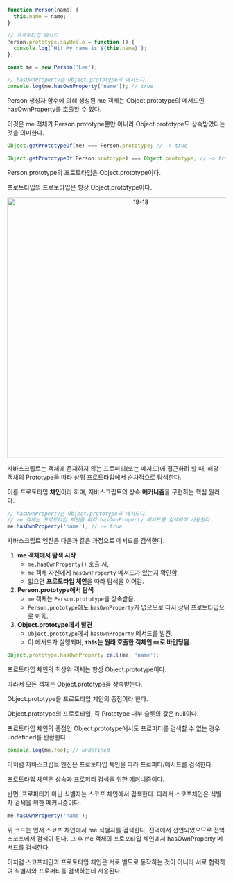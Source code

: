 ```jsx
function Person(name) {
  this.name = name;
}

// 프로토타입 메서드
Person.prototype.sayHello = function () {
  console.log(`Hi! My name is ${this.name}`);
};

const me = new Person('Lee');

// hasOwnProperty는 Object.prototype의 메서드다.
console.log(me.hasOwnProperty('name')); // true
```

Person 생성자 함수에 의해 생성된 me 객체는 Object.prototype의 메서드인 hasOwnProperty를 호출할 수 있다.

이것은 me 객체가 Person.prototype뿐만 아니라 Object.prototype도 상속받았다는 것을 의미한다.

```jsx
Object.getPrototypeOf(me) === Person.prototype; // -> true

Object.getPrototypeOf(Person.prototype) === Object.prototype; // -> true
```

Person.prototype의 프로토타입은 Object.prototype이다.

프로토타입의 프로토타입은 항상 Object.prototype이다.

<div align=center><img width="600" alt="19-18" src="https://github.com/user-attachments/assets/b04468c9-1902-44df-b0d7-3eee0a587c0e" /></div>

자바스크립트는 객체에 존재하지 않는 프로퍼티(또는 메서드)에 접근하려 할 때, 해당 객체의 Prototype을 따라 상위 프로토타입에서 순차적으로 탐색한다. 

이를 프로토타입 **체인**이라 하며, 자바스크립트의 상속 **메커니즘**을 구현하는 핵심 원리다.

```jsx
// hasOwnProperty는 Object.prototype의 메서드다.
// me 객체는 프로토타입 체인을 따라 hasOwnProperty 메서드를 검색하여 사용한다.
me.hasOwnProperty('name'); // -> true
```

자바스크립트 엔진은 다음과 같은 과정으로 메서드를 검색한다.

1. **me 객체에서 탐색 시작**
    - `me.hasOwnProperty()` 호출 시,
    - `me` 객체 자신에게 `hasOwnProperty` 메서드가 있는지 확인함.
    - 없으면 **프로토타입 체인**을 따라 탐색을 이어감.
2. **Person.prototype에서 탐색**
    - `me` 객체는 `Person.prototype`을 상속받음.
    - `Person.prototype`에도 `hasOwnProperty`가 없으므로 다시 상위 프로토타입으로 이동.
3. **Object.prototype에서 발견**
    - `Object.prototype`에서 `hasOwnProperty` 메서드를 발견.
    - 이 메서드가 실행되며, **`this`는 원래 호출한 객체인 `me`로 바인딩됨**.

```jsx
Object.prototype.hasOwnProperty.call(me, 'name');
```

프로토타입 체인의 최상위 객체는 항상 Object.prototype이다.

따라서 모든 객체는 Object.prototype을 상속받는다.

Object.prototype을 프로토타입 체인의 종점이라 한다.

Object.prototype의 프로토타입, 즉 Prototype 내부 슬롯의 값은 null이다.

프로토타입 체인의 종점인 Object.prototype에서도 프로퍼티를 검색할 수 없는 경우 undefined를 반환한다.

```jsx
console.log(me.foo); // undefined
```

이처럼 자바스크립트 엔진은 프로토타입 체인을 따라 프로퍼티/메서드를 검색한다.

프로토타입 체인은 상속과 프로퍼티 검색을 위한 메커니즘이다.

반면, 프로퍼티가 아닌 식별자는 스코프 체인에서 검색한다. 따라서 스코프체인은 식별자 검색을 위한 메커니즘이다.

```jsx
me.hasOwnProperty('name');
```

위 코드는 먼저 스코프 체인에서 me 식별자를 검색한다. 전역에서 선언되었으므로 전역 스코프에서 검색이 된다. 그 후 me 객체의 프로포타입 체인에서 hasOwnProperty 메서드를 검색한다.

이처럼 스코프체인과 프로토타입 체인은 서로 별도로 동작하는 것이 아니라 서로 협력하여 식별자와 프로퍼티를 검색하는데 사용된다.
